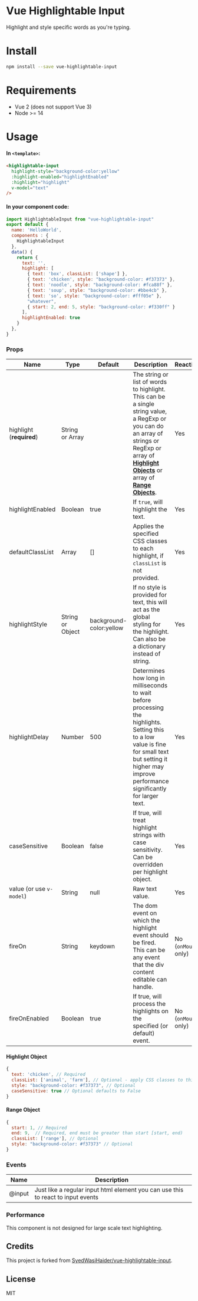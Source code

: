 # Vue Highlightable Input
Highlight and style specific words as you're typing.

# Install
```sh
npm install --save vue-highlightable-input
```

# Requirements
 * Vue 2 (does not support Vue 3)
 * Node >= 14

# Usage
#### In `<template>`:

```html
<highlightable-input 
  highlight-style="background-color:yellow" 
  :highlight-enabled="highlightEnabled" 
  :highlight="highlight" 
  v-model="text"
/>
```

#### In your component code:
```js
import HighlightableInput from "vue-highlightable-input"
export default {
  name: 'HelloWorld',
  components : {
    HighlightableInput
  },
  data() {
    return {
      text: '',
      highlight: [
        { text: 'box', classList: ['shape'] },
        { text: 'chicken', style: "background-color: #f37373" },
        { text: 'noodle', style: "background-color: #fca88f" },
        { text: 'soup', style: "background-color: #bbe4cb" },
        { text: 'so', style: "background-color: #fff05e" },
        "whatever",
        { start: 2, end: 5, style: "background-color: #f330ff" }
      ],
      highlightEnabled: true
    }
  },
}
```

### Props

| Name | Type | Default | Description | Reactive |
|---|---|---|---|---|
| highlight (**required**) | String or Array | | The string or list of words to highlight. This can be a single string value, a RegExp or you can do an array of strings or RegExp or array of [**Highlight Objects**](#highlight-object) or array of [**Range Objects**](#range-object). | Yes |
| highlightEnabled | Boolean | true | If `true`, will highlight the text. | Yes |
| defaultClassList | Array | [] | Applies the specified CSS classes to each highlight, if `classList` is not provided. | Yes |
| highlightStyle | String or Object | background-color:yellow | If no style is provided for text, this will act as the global styling for the highlight. Can also be a dictionary instead of string. | Yes |
| highlightDelay | Number | 500 | Determines how long in milliseconds to wait before processing the highlights. Setting this to a low value is fine for small text but setting it higher may improve performance significantly for larger text. | Yes |
| caseSensitive | Boolean | false | If true, will treat highlight strings with case sensitivity. Can be overridden per highlight object. | Yes |
| value (or use `v-model`) | String | null | Raw text value. | Yes |
| fireOn | String | keydown | The dom event on which the highlight event should be fired. This can be any event that the div content editable can handle. | No (`onMount` only) |
| fireOnEnabled | Boolean | true | If true, will process the highlights on the specified (or default) event. | No (`onMount` only) |

#### Highlight Object
```js
{
  text: 'chicken', // Required
  classList: ['animal', 'farm'], // Optional - apply CSS classes to this highlighted token, defaulting to `defaultClassList`
  style: "background-color: #f37373", // Optional
  caseSensitive: true // Optional defaults to False
}
```

#### Range Object
```js
{
  start: 1, // Required
  end: 9,  // Required, end must be greater than start [start, end)
  classList: ['range'], // Optional
  style: "background-color: #f37373" // Optional
}
```

### Events

| Name       | Description
| ---        | ---      |
| @input     | Just like a regular input html element you can use this to react to input events

### Performance
This component is not designed for large scale text highlighting.

## Credits
This project is forked from [SyedWasiHaider/vue-highlightable-input](https://github.com/SyedWasiHaider/vue-highlightable-input).

## License
MIT

